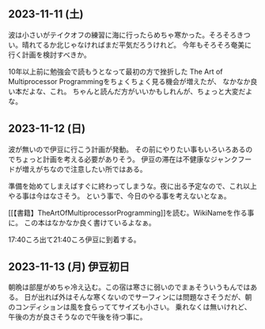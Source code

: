 ## 2023-11-11 (土)

波は小さいがテイクオフの練習に海に行ったらめちゃ寒かった。そろそろきつい。晴れてるか北じゃなければまだ平気だろうけれど。
今年もそろそろ奄美に行く計画を検討すべきか。

10年以上前に勉強会で読もうとなって最初の方で挫折した The Art of Multiprocessor Programmingをちょくちょく見る機会が増えたが、
なかなか良い本だよな、これ。
ちゃんと読んだ方がいいかもしれんが、ちょっと大変だよな。

## 2023-11-12 (日)

波が無いので伊豆に行こう計画が発動。
その前にやりたい事もいろいろあるのでちょっと計画を考える必要がありそう。
伊豆の滞在は不健康なジャンクフードが増えがちなので注意したい所ではある。

準備を始めてしまえばすぐに終わってしまうな。夜に出る予定なので、これ以上やる事は今はなさそう。
という事で、今日のやる事を考えないとなぁ。

[[【書籍】TheArtOfMultiprocessorProgramming]]を読む。WikiNameを作る事に。
この本はなかなか良く書けているよなぁ。

17:40ころ出て21:40ころ伊豆に到着する。

## 2023-11-13 (月) 伊豆初日

朝晩は部屋がめちゃ冷え込む。この宿は寒さに弱いのでまぁそういうもんではある。
日が出れば外はそんな寒くないのでサーフィンには問題なさそうだが、朝のコンディションは風を食らっててサイズも小さい。
乗れなくは無いけれど、午後の方が良さそうなので午後を待つ事に。
